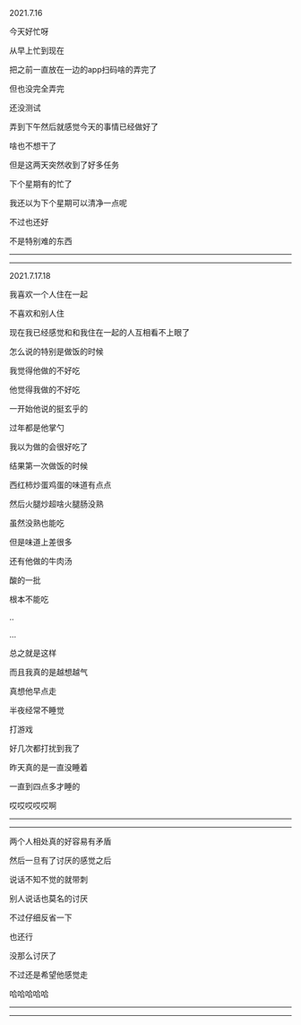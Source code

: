 2021.7.16

今天好忙呀

从早上忙到现在

把之前一直放在一边的app扫码啥的弄完了

但也没完全弄完

还没测试

弄到下午然后就感觉今天的事情已经做好了

啥也不想干了

但是这两天突然收到了好多任务

下个星期有的忙了

我还以为下个星期可以清净一点呢

不过也还好

不是特别难的东西

---------

-----------



2021.7.17.18

我喜欢一个人住在一起

不喜欢和别人住

现在我已经感觉和和我住在一起的人互相看不上眼了

怎么说的特别是做饭的时候

我觉得他做的不好吃

他觉得我做的不好吃

一开始他说的挺玄乎的

过年都是他掌勺

我以为做的会很好吃了

结果第一次做饭的时候

西红柿炒蛋鸡蛋的味道有点点

然后火腿炒超啥火腿肠没熟

虽然没熟也能吃

但是味道上差很多

还有他做的牛肉汤

酸的一批

根本不能吃

..

...

总之就是这样

而且我真的是越想越气

真想他早点走

半夜经常不睡觉

打游戏

好几次都打扰到我了

昨天真的是一直没睡着

一直到四点多才睡的

哎哎哎哎哎啊

----

--------

两个人相处真的好容易有矛盾

然后一旦有了讨厌的感觉之后

说话不知不觉的就带刺

别人说话也莫名的讨厌

不过仔细反省一下

也还行

没那么讨厌了

 不过还是希望他感觉走

哈哈哈哈哈

-------

-------

